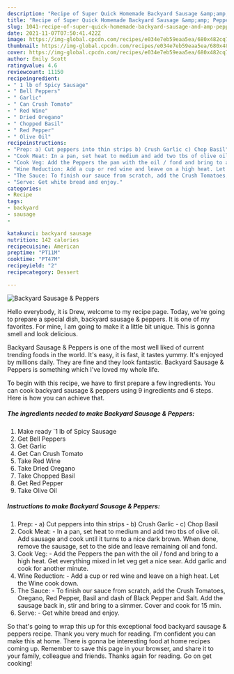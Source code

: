 ```yaml
---
description: "Recipe of Super Quick Homemade Backyard Sausage &amp;amp; Peppers"
title: "Recipe of Super Quick Homemade Backyard Sausage &amp;amp; Peppers"
slug: 1041-recipe-of-super-quick-homemade-backyard-sausage-and-amp-peppers
date: 2021-11-07T07:50:41.422Z
image: https://img-global.cpcdn.com/recipes/e034e7eb59eaa5ea/680x482cq70/backyard-sausage-peppers-recipe-main-photo.jpg
thumbnail: https://img-global.cpcdn.com/recipes/e034e7eb59eaa5ea/680x482cq70/backyard-sausage-peppers-recipe-main-photo.jpg
cover: https://img-global.cpcdn.com/recipes/e034e7eb59eaa5ea/680x482cq70/backyard-sausage-peppers-recipe-main-photo.jpg
author: Emily Scott
ratingvalue: 4.6
reviewcount: 11150
recipeingredient:
- " 1 lb of Spicy Sausage"
- " Bell Peppers"
- " Garlic"
- " Can Crush Tomato"
- " Red Wine"
- " Dried Oregano"
- " Chopped Basil"
- " Red Pepper"
- " Olive Oil"
recipeinstructions:
- "Prep: a) Cut peppers into thin strips b) Crush Garlic c) Chop Basil"
- "Cook Meat: In a pan, set heat to medium and add two tbs of olive oil. Add sausage and cook until it turns to a nice dark brown. When done, remove the sausage, set to the side and leave remaining oil and fond."
- "Cook Veg: Add the Peppers the pan with the oil / fond and bring to a high heat. Get everything mixed in let veg get a nice sear. Add garlic and cook for another minute."
- "Wine Reduction: Add a cup or red wine and leave on a high heat. Let the Wine cook down."
- "The Sauce: To finish our sauce from scratch, add the Crush Tomatoes, Oregano, Red Pepper, Basil and dash of Black Pepper and Salt. Add the sausage back in, stir and bring to a simmer. Cover and cook for 15 min."
- "Serve: Get white bread and enjoy."
categories:
- Recipe
tags:
- backyard
- sausage
- 

katakunci: backyard sausage  
nutrition: 142 calories
recipecuisine: American
preptime: "PT11M"
cooktime: "PT47M"
recipeyield: "2"
recipecategory: Dessert

---
```



![Backyard Sausage &amp; Peppers](https://img-global.cpcdn.com/recipes/e034e7eb59eaa5ea/680x482cq70/backyard-sausage-peppers-recipe-main-photo.jpg)

Hello everybody, it is Drew, welcome to my recipe page. Today, we're going to prepare a special dish, backyard sausage &amp; peppers. It is one of my favorites. For mine, I am going to make it a little bit unique. This is gonna smell and look delicious.

Backyard Sausage &amp; Peppers is one of the most well liked of current trending foods in the world. It's easy, it is fast, it tastes yummy. It's enjoyed by millions daily. They are fine and they look fantastic. Backyard Sausage &amp; Peppers is something which I've loved my whole life.




To begin with this recipe, we have to first prepare a few ingredients. You can cook backyard sausage &amp; peppers using 9 ingredients and 6 steps. Here is how you can achieve that.

<!--inarticleads1-->

##### The ingredients needed to make Backyard Sausage &amp; Peppers:

1. Make ready  `1 lb of Spicy Sausage
1. Get  Bell Peppers
1. Get  Garlic
1. Get  Can Crush Tomato
1. Take  Red Wine
1. Take  Dried Oregano
1. Take  Chopped Basil
1. Get  Red Pepper
1. Take  Olive Oil




<!--inarticleads2-->

##### Instructions to make Backyard Sausage &amp; Peppers:

1. Prep: - a) Cut peppers into thin strips - b) Crush Garlic - c) Chop Basil
1. Cook Meat: - In a pan, set heat to medium and add two tbs of olive oil. Add sausage and cook until it turns to a nice dark brown. When done, remove the sausage, set to the side and leave remaining oil and fond.
1. Cook Veg: - Add the Peppers the pan with the oil / fond and bring to a high heat. Get everything mixed in let veg get a nice sear. Add garlic and cook for another minute.
1. Wine Reduction: - Add a cup or red wine and leave on a high heat. Let the Wine cook down.
1. The Sauce: - To finish our sauce from scratch, add the Crush Tomatoes, Oregano, Red Pepper, Basil and dash of Black Pepper and Salt. Add the sausage back in, stir and bring to a simmer. Cover and cook for 15 min.
1. Serve: - Get white bread and enjoy.




So that's going to wrap this up for this exceptional food backyard sausage &amp; peppers recipe. Thank you very much for reading. I'm confident you can make this at home. There is gonna be interesting food at home recipes coming up. Remember to save this page in your browser, and share it to your family, colleague and friends. Thanks again for reading. Go on get cooking!
